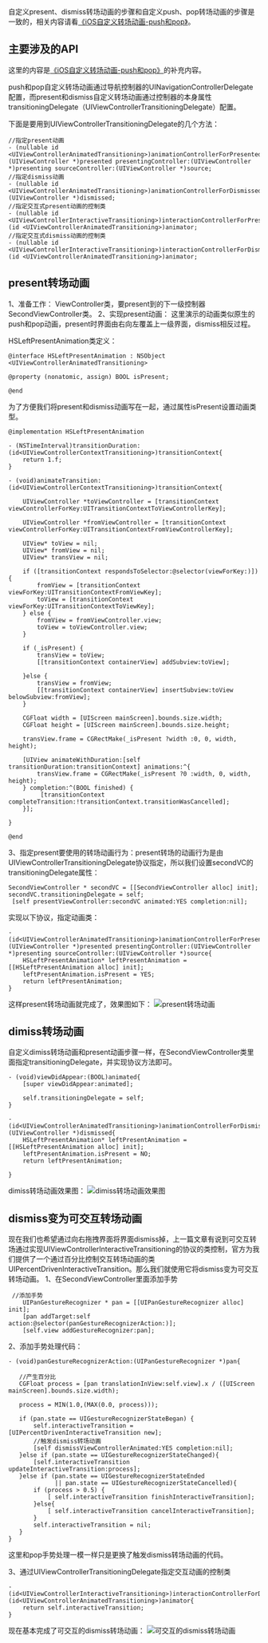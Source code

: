 自定义present、dismiss转场动画的步骤和自定义push、pop转场动画的步骤是一致的，相关内容请看[《iOS自定义转场动画-push和pop》](http://www.jianshu.com/p/28b9523d70a9)。

## 主要涉及的API
这里的内容是[《iOS自定义转场动画-push和pop》](http://www.jianshu.com/p/28b9523d70a9)的补充内容。

push和pop自定义转场动画通过导航控制器的UINavigationControllerDelegate配置，而present和dismiss自定义转场动画通过控制器的本身属性transitioningDelegate（UIViewControllerTransitioningDelegate）配置。

下面是要用到UIViewControllerTransitioningDelegate的几个方法：
```
//指定present动画
- (nullable id <UIViewControllerAnimatedTransitioning>)animationControllerForPresentedController:(UIViewController *)presented presentingController:(UIViewController *)presenting sourceController:(UIViewController *)source;
//指定dismiss动画
- (nullable id <UIViewControllerAnimatedTransitioning>)animationControllerForDismissedController:(UIViewController *)dismissed;
//指定交互式present动画的控制类
- (nullable id <UIViewControllerInteractiveTransitioning>)interactionControllerForPresentation:(id <UIViewControllerAnimatedTransitioning>)animator;
//指定交互式dismiss动画的控制类
- (nullable id <UIViewControllerInteractiveTransitioning>)interactionControllerForDismissal:(id <UIViewControllerAnimatedTransitioning>)animator;
```
## present转场动画
1、准备工作：
ViewController类，要present到的下一级控制器SecondViewController类。
2、实现present动画：
这里演示的动画类似原生的push和pop动画，present时界面由右向左覆盖上一级界面，dismiss相反过程。

HSLeftPresentAnimation类定义：
```
@interface HSLeftPresentAnimation : NSObject <UIViewControllerAnimatedTransitioning>

@property (nonatomic, assign) BOOL isPresent;

@end

```
为了方便我们将present和dismiss动画写在一起，通过属性isPresent设置动画类型。

```
@implementation HSLeftPresentAnimation

- (NSTimeInterval)transitionDuration:(id<UIViewControllerContextTransitioning>)transitionContext{
    return 1.f;
}

- (void)animateTransition:(id<UIViewControllerContextTransitioning>)transitionContext{
    
    UIViewController *toViewController = [transitionContext viewControllerForKey:UITransitionContextToViewControllerKey];
    
    UIViewController *fromViewController = [transitionContext viewControllerForKey:UITransitionContextFromViewControllerKey];
    
    UIView* toView = nil;
    UIView* fromView = nil;
    UIView* transView = nil;
    
    if ([transitionContext respondsToSelector:@selector(viewForKey:)]) {
        fromView = [transitionContext viewForKey:UITransitionContextFromViewKey];
        toView = [transitionContext viewForKey:UITransitionContextToViewKey];
    } else {
        fromView = fromViewController.view;
        toView = toViewController.view;
    }
    
    if (_isPresent) {
        transView = toView;
        [[transitionContext containerView] addSubview:toView];
        
    }else {
        transView = fromView;
        [[transitionContext containerView] insertSubview:toView belowSubview:fromView];
    }
    
    CGFloat width = [UIScreen mainScreen].bounds.size.width;
    CGFloat height = [UIScreen mainScreen].bounds.size.height;
    
    transView.frame = CGRectMake(_isPresent ?width :0, 0, width, height);
    
    [UIView animateWithDuration:[self transitionDuration:transitionContext] animations:^{
        transView.frame = CGRectMake(_isPresent ?0 :width, 0, width, height);
    } completion:^(BOOL finished) {
         [transitionContext completeTransition:!transitionContext.transitionWasCancelled];
    }];
    
}

@end
```

3、指定present要使用的转场动画行为：present转场的动画行为是由UIViewControllerTransitioningDelegate协议指定，所以我们设置secondVC的transitioningDelegate属性：
```
SecondViewController * secondVC = [[SecondViewController alloc] init];
secondVC.transitioningDelegate = self;
 [self presentViewController:secondVC animated:YES completion:nil];
```
实现以下协议，指定动画类：
```
- (id<UIViewControllerAnimatedTransitioning>)animationControllerForPresentedController:(UIViewController *)presented presentingController:(UIViewController *)presenting sourceController:(UIViewController *)source{
    HSLeftPresentAnimation* leftPresentAnimation = [[HSLeftPresentAnimation alloc] init];
    leftPresentAnimation.isPresent = YES;
    return leftPresentAnimation;
}
```

这样present转场动画就完成了，效果图如下：
![present转场动画](http://upload-images.jianshu.io/upload_images/3447910-9318c9a5bcf88000.gif?imageMogr2/auto-orient/strip)
## dimiss转场动画
自定义dimiss转场动画和present动画步骤一样，在SecondViewController类里面指定transitioningDelegate，并实现协议方法即可。

```
- (void)viewDidAppear:(BOOL)animated{
    [super viewDidAppear:animated];

    self.transitioningDelegate = self;
}
```

```
- (id<UIViewControllerAnimatedTransitioning>)animationControllerForDismissedController:(UIViewController *)dismissed{
    HSLeftPresentAnimation* leftPresentAnimation = [[HSLeftPresentAnimation alloc] init];
    leftPresentAnimation.isPresent = NO;
    return leftPresentAnimation;

}
```
dimiss转场动画效果图：
![dimiss转场动画效果图](http://upload-images.jianshu.io/upload_images/3447910-2efafdb72195c4eb.gif?imageMogr2/auto-orient/strip)

##  dismiss变为可交互转场动画
现在我们也希望通过向右拖拽界面将界面dismiss掉，上一篇文章有说到可交互转场通过实现UIViewControllerInteractiveTransitioning的协议的类控制，官方为我们提供了一个通过百分比控制交互转场动画的类UIPercentDrivenInteractiveTransition。那么我们就使用它将dismiss变为可交互转场动画。
1、在SecondViewController里面添加手势
```
 //添加手势
    UIPanGestureRecognizer * pan = [[UIPanGestureRecognizer alloc] init];
    [pan addTarget:self action:@selector(panGestureRecognizerAction:)];
    [self.view addGestureRecognizer:pan];
```
2、添加手势处理代码：
 ```
- (void)panGestureRecognizerAction:(UIPanGestureRecognizer *)pan{
    
    //产生百分比
    CGFloat process = [pan translationInView:self.view].x / ([UIScreen mainScreen].bounds.size.width);
    
    process = MIN(1.0,(MAX(0.0, process)));
    
    if (pan.state == UIGestureRecognizerStateBegan) {
        self.interactiveTransition = [UIPercentDrivenInteractiveTransition new];
        //触发dismiss转场动画
        [self dismissViewControllerAnimated:YES completion:nil];
    }else if (pan.state == UIGestureRecognizerStateChanged){
        [self.interactiveTransition updateInteractiveTransition:process];
    }else if (pan.state == UIGestureRecognizerStateEnded
              || pan.state == UIGestureRecognizerStateCancelled){
        if (process > 0.5) {
            [ self.interactiveTransition finishInteractiveTransition];
        }else{
            [ self.interactiveTransition cancelInteractiveTransition];
        }
        self.interactiveTransition = nil;
    }
}
```
这里和pop手势处理一模一样只是更换了触发dismiss转场动画的代码。

3、通过UIViewControllerTransitioningDelegate指定交互动画的控制类
```
-(id<UIViewControllerInteractiveTransitioning>)interactionControllerForDismissal:(id<UIViewControllerAnimatedTransitioning>)animator{
    return self.interactiveTransition;
}
```
现在基本完成了可交互的dismiss转场动画：
![可交互的dismiss转场动画](http://upload-images.jianshu.io/upload_images/3447910-e29a2d35d1a76d5d.gif?imageMogr2/auto-orient/strip)